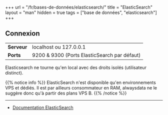 +++
url = "/fr/bases-de-données/elasticsearch/"
title = "ElasticSearch"
layout = "man"
hidden = true
tags = ["base de données", "elasticsearch"]
+++

## Connexion

|             |                                              |
|-------------|----------------------------------------------|
| **Serveur** | localhost ou 127.0.0.1                       |
| **Ports**   | 9200 & 9300 (Ports ElasticSearch par défaut) |

Elasticsearch ne tourne qu'en local avec des droits isolés (utilisateur distinct).

{{% notice info %}}
ElasticSearch n'est disponible qu'en environnements VPS et dédiés. Il est par ailleurs consommateur en RAM, alwaysdata ne le suggère donc qu'à partir des plans VPS B.
{{% /notice %}}


---

- [Documentation ElasticSearch](https://www.elastic.co/guide/index.html)

